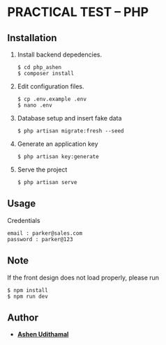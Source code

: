 # PRACTICAL TEST – PHP

## Installation

1. Install backend depedencies.

    ```
    $ cd php_ashen
    $ composer install
    ```
2. Edit configuration files.

    ```
    $ cp .env.example .env
    $ nano .env
    ```
3. Database setup and insert fake data

    ```
    $ php artisan migrate:fresh --seed
    ```
4. Generate an application key

    ```
    $ php artisan key:generate
    ```
5. Serve the project

    ```
    $ php artisan serve
    ```

## Usage

Credentials 

```
email : parker@sales.com
password : parker@123
```

## Note

If the front design does not load properly, please run

 ```
$ npm install
$ npm run dev
```

## Author

* **[Ashen Udithamal](https://www.linkedin.com/in/ashenud/)** 
